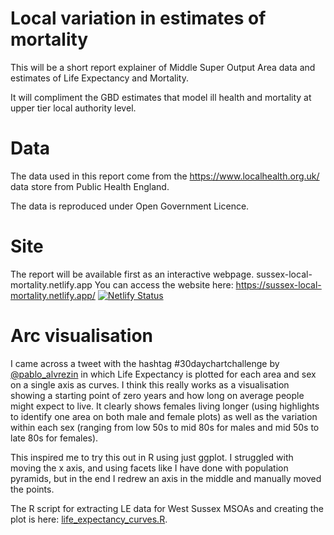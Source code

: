 <!-- @format -->

# Local variation in estimates of mortality

This will be a short report explainer of Middle Super Output Area data and estimates of Life Expectancy and Mortality.

It will compliment the GBD estimates that model ill health and mortality at upper tier local authority level.

# Data

The data used in this report come from the https://www.localhealth.org.uk/ data store from Public Health England.

The data is reproduced under Open Government Licence.

# Site

The report will be available first as an interactive webpage.
sussex-local-mortality.netlify.app
You can access the website here: https://sussex-local-mortality.netlify.app/
[![Netlify Status](https://api.netlify.com/api/v1/badges/865134a2-80da-4571-9c7f-0d63d6332336/deploy-status)](https://app.netlify.com/sites/sussex-local-mortality/deploys)

# Arc visualisation

I came across a tweet with the hashtag #30daychartchallenge by [@pablo_alvrezin](https://twitter.com/pablo_alvrez/status/1511603048761671681) in which Life Expectancy is plotted for each area and sex on a single axis as curves. I think this really works as a visualisation showing a starting point of zero years and how long on average people might expect to live. It clearly shows females living longer (using highlights to identify one area on both male and female plots) as well as the variation within each sex (ranging from low 50s to mid 80s for males and mid 50s to late 80s for females).

This inspired me to try this out in R using just ggplot. I struggled with moving the x axis, and using facets like I have done with population pyramids, but in the end I redrew an axis in the middle and manually moved the points.

The R script for extracting LE data for West Sussex MSOAs and creating the plot is here: [life_expectancy_curves.R](https://github.com/psychty/local_estimates_of_mortality/blob/main/life_expectancy_curves.R).
